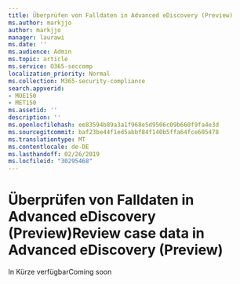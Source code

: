 ```yaml
---
title: Überprüfen von Falldaten in Advanced eDiscovery (Preview)
ms.author: markjjo
author: markjjo
manager: laurawi
ms.date: ''
ms.audience: Admin
ms.topic: article
ms.service: O365-seccomp
localization_priority: Normal
ms.collection: M365-security-compliance
search.appverid:
- MOE150
- MET150
ms.assetid: ''
description: ''
ms.openlocfilehash: ee83594b89a3a1f968e5d9506c09b660f9fa4e3d
ms.sourcegitcommit: baf23be44f1ed5abbf84f140b5ffa64fce605478
ms.translationtype: MT
ms.contentlocale: de-DE
ms.lasthandoff: 02/26/2019
ms.locfileid: "30295468"
---
```

# <a name="review-case-data-in-advanced-ediscovery-preview"></a><span data-ttu-id="f97d3-102">Überprüfen von Falldaten in Advanced eDiscovery (Preview)</span><span class="sxs-lookup"><span data-stu-id="f97d3-102">Review case data in Advanced eDiscovery (Preview)</span></span>


<span data-ttu-id="f97d3-103">In Kürze verfügbar</span><span class="sxs-lookup"><span data-stu-id="f97d3-103">Coming soon</span></span>